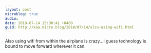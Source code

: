 ```yaml
---
layout: post
microblog: true
audio: 
date: 2018-07-14 15:30:41 +0400
guid: http://kaa.micro.blog/2018/07/14/also-using-wifi.html
---
```

Also using wifi from within the airplane is crazy...I guess technology is bound to move forward wherever it can.
